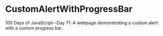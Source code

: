 # CustomAlertWithProgressBar
100 Days of JavaScript--Day 71: A webpage demonstrating a custom alert with a custom progress bar.
